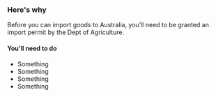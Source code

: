 ### Here's why

Before you can import goods to Australia, you’ll need to be granted an import permit by the Dept of Agriculture.

#### You'll need to do

- Something
- Something
- Something
- Something